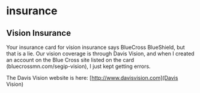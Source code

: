 # insurance

## Vision Insurance

Your insurance card for vision insurance says BlueCross BlueShield, but that is a lie. Our vision coverage is through Davis Vision, and when I created an account on the Blue Cross site listed on the card (bluecrossmn.com/segip-vision), I just kept getting errors. 

The Davis Vision website is here: [http://www.davisvision.com](Davis Vision)
